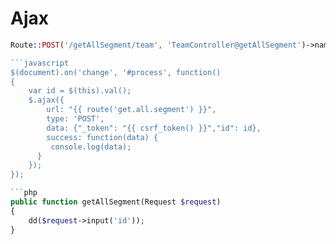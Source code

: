 # Ajax
```php
Route::POST('/getAllSegment/team', 'TeamController@getAllSegment')->name('get.all.segment');

```javascript
$(document).on('change', '#process', function()
{
    var id = $(this).val();
    $.ajax({
        url: "{{ route('get.all.segment') }}",
        type: 'POST',
        data: {"_token": "{{ csrf_token() }}","id": id},
        success: function(data) {
         console.log(data);
      }
    });
});

```php
public function getAllSegment(Request $request)
{
    dd($request->input('id'));
}
